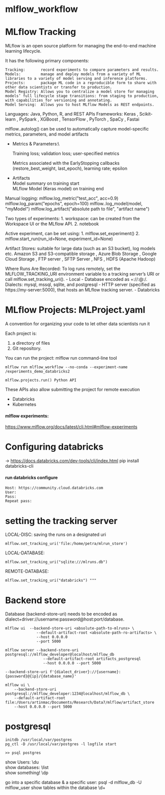 # mlflow_workflow

# MLflow Tracking

MLflow is an open source platform for managing the end-to-end machine learning lifecycle.

It has the following primary components:

    Tracking:       record experiments to compare parameters and results.
    Models:         manage and deploy models from a variety of ML libraries to a variety of model serving and inference platforms.
    Projects:       package ML code in a reproducible form to share with other data scientists or transfer to production.
    Model Registry: Allows you to centralize a model store for managing models’ full lifecycle stage transitions: from staging to production, with capabilities for versioning and annotating.
    Model Serving:  Allows you to host MLflow Models as REST endpoints.

Languages:    Java, Python, R, and REST APIs
Frameworks:   Keras , Scikit-learn , PySpark , XGBoost , TensorFlow , PyTorch , SpaCy , Fastai


mlflow.<framework>.autolog()
can be used to automatically capture  model-specific metrics, parameters, and model artifacts

- Metrics & Parameters:\

    Training loss; validation loss; user-specified metrics

    Metrics associated with the EarlyStopping callbacks (restore_best_weight, last_epoch), learning rate; epsilon

- Artifacts \
    Model summary on training start \
    MLflow Model (Keras model) on training end

Manual logging:
    mlflow.log_metric("test_acc", acc=0.9)
    mlflow.log_param("epochs", epoch=100)
    mlflow.<framework>.log_model(model, "myModel")
    mlflow.log_artifact("absolute path to file", "artifact name")

Two types of experiments:
    1. workspace: can be created from the Workspace UI or the MLflow API.
    2. notebook


Active experiment, can be set using:
    1. mlflow.set_experiment()
    2. mlflow.start_run(run_id=None, experiment_id=None)

Artifact Stores: suitable for large data (such as an S3 bucket), log models etc.
    Amazon S3 and S3-compatible storage , Azure Blob Storage  , Google Cloud Storage  , FTP server , SFTP Server , NFS , HDFS (Apache Hadoop)


Where Runs Are Recorded:
    To log runs remotely, set the MLFLOW_TRACKING_URI environment variable to a tracking server’s URI or call mlflow.set_tracking_uri().
    - Local
    - Database encoded as <dialect>+<driver>://<username>:<password>@<host>:<port>/<database>.
        Dialects: mysql, mssql, sqlite, and postgresql
    - HTTP server (specified as https://my-server:5000), that hosts an MLflow tracking server.
    - Databricks



# MLflow Projects: MLProject.yaml
A convention for organizing your code to let other data scientists run it

Each project is:
1) a directory of files
2) Git repository.

You can run the project:
    mlflow run command-line tool

    mlflow run mlflow_workflow --no-conda --experiment-name /experiments_demo_databricks2

    mlflow.projects.run() Python API

These APIs also allow submitting the project for remote execution
- Databricks
- Kubernetes

#### mlflow experiments:
https://www.mlflow.org/docs/latest/cli.html#mlflow-experiments


# Configuring databricks
-> https://docs.databricks.com/dev-tools/cli/index.html
pip install databricks-cli

#### run databricks configure
    Host: https://community.cloud.databricks.com
    User:
    Pass:
    Repeat pass:


# setting the tracking server
LOCAL-DISC: saving the runs on a designated uri

    mlflow.set_tracking_uri('file:/home/petra/mlrun_store')

LOCAL-DATABASE:

    mlflow.set_tracking_uri("sqlite:///mlruns.db")

REMOTE-DATABASE:

    mlflow.set_tracking_uri("databricks") """

# Backend store
Database (backend-store-uri) needs to be encoded as dialect+driver://username:password@host:port/database.

    mlflow ui  --backend-store-uri <absolute-path-to-mlruns> \
                  --default-artifact-root <absolute-path-ro-artifacts> \
                  --host 0.0.0.0
                  --port 5000

    mlflow server --backend-store-uri postgresql://mlflow_developer@localhost/mlflow_db
                     --default-artifact-root artifacts_postgresql
                     --host 0.0.0.0 --port 5000

    --backend-store-uri f'{dialect_driver}://{username}:{password}@{ip}/{database_name}'

    mlflow ui \
        --backend-store-uri postgresql://mlflow_developer:1234@localhost/mlflow_db \
        --default-artifact-root file:/Users/artinmac/Documents/Research/Data7/mlflow/artifact_store
        --host 0.0.0.0 --port 5000

# postgresql
    initdb /usr/local/var/postgres
    pg_ctl -D /usr/local/var/postgres -l logfile start

    >> psql postgres

show Users: \du \
show databases: \list \
show something! \dp

go into a specific database & a specific user:
    psql -d mlflow_db -U mlflow_user
show tables within the database
    \d+
